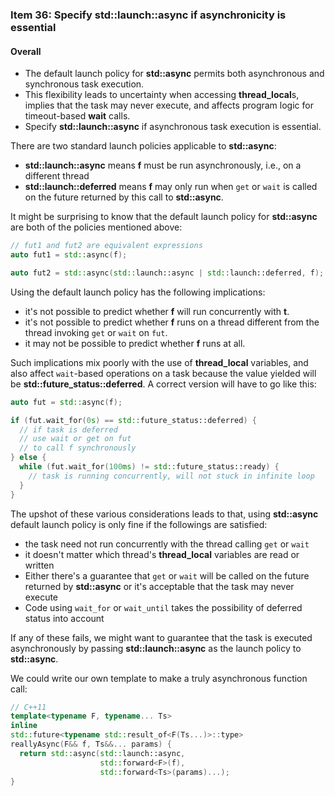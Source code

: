 ### Item 36: Specify **std::launch::async** if asynchronicity is essential

#### Overall
- The default launch policy for **std::async** permits both asynchronous and synchronous task execution.
- This flexibility leads to uncertainty when accessing **thread_local**s, implies that the task may never execute, and affects program logic for timeout-based **wait** calls.
- Specify **std::launch::async** if asynchronous task execution is essential.

There are two standard launch policies applicable to **std::async**:

+ **std::launch::async** means **f** must be run asynchronously, i.e., on a different thread
+ **std::launch::deferred** means **f** may only run when `get` or `wait` is called on the future returned by this call to **std::async**.

It might be surprising to know that the default launch policy for **std::async** are both of the policies mentioned above:

```CPP
// fut1 and fut2 are equivalent expressions
auto fut1 = std::async(f);

auto fut2 = std::async(std::launch::async | std::launch::deferred, f);
```

Using the default launch policy has the following implications:

+ it's not possible to predict whether **f** will run concurrently with **t**.
+ it's not possible to predict whether **f** runs on a thread different from the thread invoking `get` or `wait` on `fut`.
+ it may not be possible to predict whether **f** runs at all.

Such implications mix poorly with the use of **thread_local** variables, and also affect `wait`-based operations on a task because the value yielded will be **std::future\_status::deferred**. A correct version will have to go like this:

```CPP
auto fut = std::async(f);

if (fut.wait_for(0s) == std::future_status::deferred) {
  // if task is deferred
  // use wait or get on fut
  // to call f synchronously
} else {
  while (fut.wait_for(100ms) != std::future_status::ready) {
    // task is running concurrently, will not stuck in infinite loop
  }
}
```

The upshot of these various considerations leads to that, using **std::async** default launch policy is only fine if the followings are satisfied:

+ the task need not run concurrently with the thread calling `get` or `wait`
+ it doesn't matter which thread's **thread_local** variables are read or written
+ Either there's a guarantee that `get` or `wait` will be called on the future returned by **std::async** or it's acceptable that the task may never execute
+ Code using `wait_for` or `wait_until` takes the possibility of deferred status into account

If any of these fails, we might want to guarantee that the task is executed asynchronously by passing **std::launch::async** as the launch policy to **std::async**.

We could write our own template to make a truly asynchronous function call:

```CPP
// C++11
template<typename F, typename... Ts>
inline
std::future<typename std::result_of<F(Ts...)>::type>
reallyAsync(F&& f, Ts&&... params) {
  return std::async(std::launch::async,
                    std::forward<F>(f),
                    std::forward<Ts>(params)...);
}
```